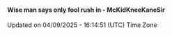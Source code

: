 #### Wise man says only fool rush in - McKidKneeKaneSir
Updated on 04/09/2025 - 16:14:51 (UTC) Time Zone
